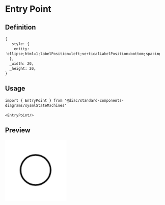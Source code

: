 # Entry Point

## Definition

```
{
  _style: { 
    entity: 'ellipse;html=1;labelPosition=left;verticalLabelPosition=bottom;spacingBottom=10;align=right;verticalAlign=bottom;resizable=0;',
  },
  _width: 20,
  _height: 20,
}
```

## Usage

```
import { EntryPoint } from '@diac/standard-components-diagrams/sysmlStateMachines'

<EntryPoint/>
```

## Preview

<img src="./entry-point.png" width="200"/>
